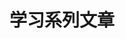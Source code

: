 ---
title: "学习系列文章"
keywords: ["自我提升", "时间管理", "笔记管理", "任务管理", "目标管理", "资产财务", "金钱", "知识笔记", "读书笔记", "终身学习"]
description: "学习系列文章，教你学会如何管理自己的时间、任务管理、目标管理、资产财务、知识笔记、写作、摄影、读书笔记、快速学习等技巧"
---